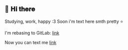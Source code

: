 ## 👋 𝐇𝐢 𝐭𝐡𝐞𝐫𝐞
Studying, work, happy :3
Soon i'm text here smth pretty ⭐

I'm rebasing to GitLab: [link](https://gitlab.com/maxivimax)

Now you can text me [link](https://maxivimax.t.me)

